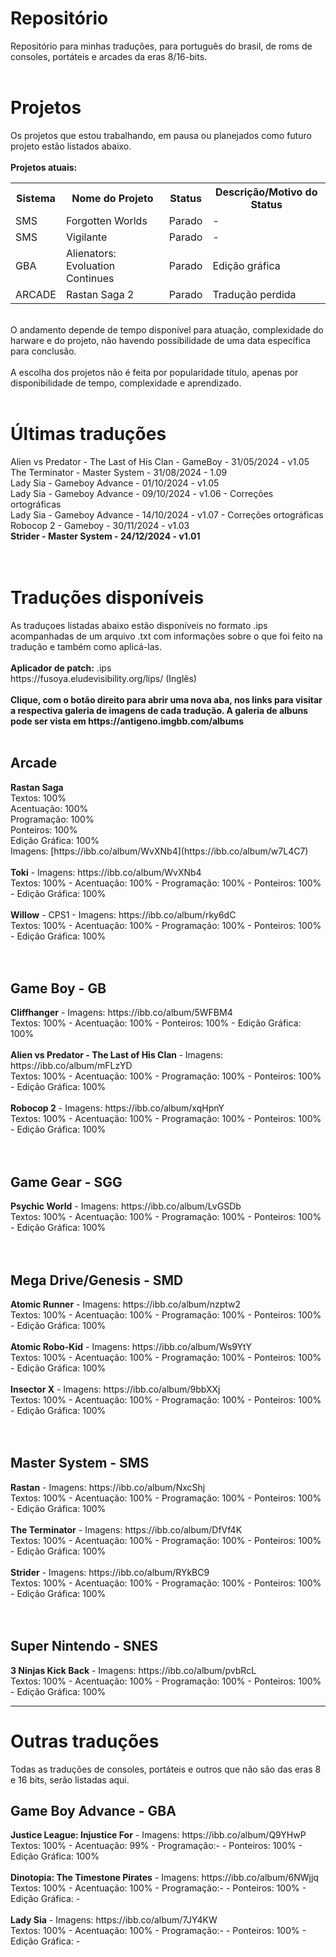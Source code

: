 # Repositório
Repositório para minhas traduções, para português do brasil, de roms de consoles, portáteis e arcades da eras 8/16-bits.
<br>
<br>
# Projetos
Os projetos que estou trabalhando, em pausa ou planejados como futuro projeto estão listados abaixo.
<br>
<br>
<b>Projetos atuais:</b>
<table>
  <tr>
    <th>Sistema</th>
    <th>Nome do Projeto</th>
    <th>Status</th>
    <th>Descrição/Motivo do Status</th>
  </tr>
  <tr>
    <td>SMS</td>
    <td>Forgotten Worlds</td>
    <td>Parado</td>
    <td>-</td>
  </tr>
  <tr>
    <td>SMS</td>
    <td>Vigilante</td>
    <td>Parado</td>
    <td>-</td>
  </tr>
  <tr>
    <td>GBA</td>
    <td>Alienators: Evoluation Continues</td>
    <td>Parado</td>
    <td>Edição gráfica</td>
  </tr>
    <tr>
    <td>ARCADE</td>
    <td>Rastan Saga 2</td>
    <td>Parado</td>
    <td>Tradução perdida</td>
  </tr>
</table>
<br>
O andamento depende de tempo disponível para atuação, complexidade do harware e do projeto, não havendo possibilidade de uma data específica para conclusão.
<br>
<br>
A escolha dos projetos não é feita por popularidade título, apenas por disponibilidade de tempo, complexidade e aprendizado. 
<br>
<br>
<h1>Últimas traduções</h1>
Alien vs Predator - The Last of His Clan - GameBoy - 31/05/2024 - v1.05<br>
The Terminator - Master System - 31/08/2024 - 1.09<br>
Lady Sia - Gameboy Advance - 01/10/2024 - v1.05 <br>
Lady Sia - Gameboy Advance - 09/10/2024 - v1.06 - Correções ortográficas <br>
Lady Sia - Gameboy Advance - 14/10/2024 - v1.07 - Correções ortográficas <br>
Robocop 2 - Gameboy - 30/11/2024 - v1.03<br>
<b>Strider - Master System - 24/12/2024 - v1.01</b><br>
<br>
<br>
<h1>Traduções disponíveis</h1>
As traduçoes listadas abaixo estão disponíveis no formato .ips acompanhadas de um arquivo .txt com informações sobre o que foi feito na tradução e também como aplicá-las.<br>
<br>
<b>Aplicador de patch:</b> .ips
<br>
https://fusoya.eludevisibility.org/lips/ (Inglês)
<br>
<br>
<b>Clique, com o botão direito para abrir uma nova aba, nos links para visitar a respectiva galeria de imagens de cada tradução. A galeria de albuns pode ser vista em https://antigeno.imgbb.com/albums</b>
<br>
<br>
<h2>Arcade</h2>
<b>Rastan Saga</b><br>
Textos: 100%<br>
Acentuação: 100%<br>
Programação: 100%<br>
Ponteiros: 100%<br>
Edição Gráfica: 100% <br>
Imagens: [https://ibb.co/album/WvXNb4](https://ibb.co/album/w7L4C7)
<br>
<br>
<b>Toki</b> - Imagens: https://ibb.co/album/WvXNb4<br>
Textos: 100% - Acentuação: 100% - Programação: 100% - Ponteiros: 100% - Edição Gráfica: 100% <br>
<br>
<b>Willow</b> - CPS1 - Imagens: https://ibb.co/album/rky6dC<br>
Textos: 100% - Acentuação: 100% - Programação: 100% - Ponteiros: 100% - Edição Gráfica: 100% <br>
<br>
<br>
<h2>Game Boy - GB </h2>
<b>Cliffhanger</b> - Imagens: https://ibb.co/album/5WFBM4 <br>
Textos: 100% - Acentuação: 100% - Ponteiros: 100% - Edição Gráfica: 100%
<br>
<br>
<b>Alien vs Predator - The Last of His Clan </b> - Imagens: https://ibb.co/album/mFLzYD <br>
Textos: 100% - Acentuação: 100% - Programação: 100% - Ponteiros: 100% - Edição Gráfica: 100%
<br>
<br>
<b>Robocop 2</b> - Imagens: https://ibb.co/album/xqHpnY<br>
Textos: 100% - Acentuação: 100% - Programação: 100% - Ponteiros: 100% - Edição Gráfica: 100%<br>
<br>
<br>
<h2>Game Gear - SGG</h2>
<b>Psychic World</b> - Imagens: https://ibb.co/album/LvGSDb <br>
Textos: 100% - Acentuação: 100% - Programação: 100% - Ponteiros: 100% - Edição Gráfica: 100% <br>
<br>
<br>
<h2>Mega Drive/Genesis - SMD</h2>
<b>Atomic Runner</b> - Imagens: https://ibb.co/album/nzptw2<br>
Textos: 100% - Acentuação: 100% - Programação: 100% - Ponteiros: 100% - Edição Gráfica: 100% <br>
<br>
<b>Atomic Robo-Kid</b> - Imagens: https://ibb.co/album/Ws9YtY<br>
Textos: 100% - Acentuação: 100% - Programação: 100% - Ponteiros: 100% - Edição Gráfica: 100% <br>
<br>
<b>Insector X</b> - Imagens: https://ibb.co/album/9bbXXj<br>
Textos: 100% - Acentuação: 100% - Programação: 100% - Ponteiros: 100% - Edição Gráfica: 100% <br>
<br>
<br>
<h2>Master System - SMS</h2>
<b>Rastan</b> - Imagens: https://ibb.co/album/NxcShj<br>
Textos: 100% - Acentuação: 100% - Programação: 100% - Ponteiros: 100% - Edição Gráfica: 100% <br>
<br>
<b>The Terminator</b> - Imagens: https://ibb.co/album/DfVf4K<br>
Textos: 100% - Acentuação: 100% - Programação: 100% - Ponteiros: 100% - Edição Gráfica: 100% <br>
<br>
<b>Strider</b> - Imagens: https://ibb.co/album/RYkBC9<br>
Textos: 100% - Acentuação: 100% - Programação: 100% - Ponteiros: 100% - Edição Gráfica: 100% <br>
<br>
<br>
<h2>Super Nintendo - SNES</h2>
<b>3 Ninjas Kick Back</b> - Imagens: https://ibb.co/album/pvbRcL <br>
Textos: 100% - Acentuação: 100% - Programação: 100% - Ponteiros: 100% - Edição Gráfica: 100% <br>
<hr>
<h1>Outras traduções</h1>
Todas as traduções de consoles, portáteis e outros que não são das eras 8 e 16 bits, serão listadas aqui.
<h2>Game Boy Advance - GBA</h2>
<b>Justice League: Injustice For</b> - Imagens: https://ibb.co/album/Q9YHwP<br>
Textos: 100% - Acentuação: 99% - Programação:- - Ponteiros: 100% - Edição Gráfica: 100% <br>
<br>
<b>Dinotopia: The Timestone Pirates</b> - Imagens: https://ibb.co/album/6NWjjq<br>
Textos: 100% - Acentuação: 100% - Programação:- - Ponteiros: 100% - Edição Gráfica: - <br>
<br>
<b>Lady Sia</b> - Imagens: https://ibb.co/album/7JY4KW <br>
Textos: 100% - Acentuação: 100% - Programação:- - Ponteiros: 100% - Edição Gráfica: - <br>
